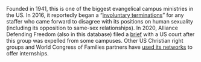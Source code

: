 Founded in 1941, this is one of the biggest evangelical campus ministries in the US. In 2016, it reportedly began a “[involuntary terminations](https://time.com/4521944/intervarsity-fellowship-gay-marriage/)” for any staffer who came forward to disagree with its positions on human sexuality (including its opposition to same-sex relationships). In 2020, Alliance Defending Freedom (also in this database) filed a [brief](https://time.com/4521944/intervarsity-fellowship-gay-marriage/) with a US court after this group was expelled from some campuses. Other US Christian right groups and World Congress of Families partners have [used its networks](https://www.politicalresearch.org/2005/09/05/conservative-campus-organizing-growing-pains-or-arrested-development) to offer internships.

